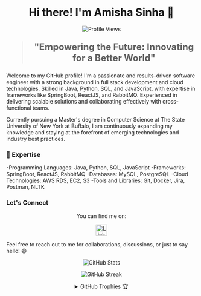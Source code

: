 <h1 align="center">Hi there! I'm Amisha Sinha 👋</h1>

<p align="center">
  <img src="https://komarev.com/ghpvc/?username=amisinha&color=blue" alt="Profile Views" />
</p>

<blockquote style="font-size: 24px;">
  <p align="center">
    <strong>"Empowering the Future: Innovating for a Better World"</strong>
  </p>
</blockquote>

Welcome to my GitHub profile! I'm a passionate and results-driven software engineer with a strong background in full stack development and cloud technologies. Skilled in Java, Python, SQL, and JavaScript, with expertise in frameworks like SpringBoot, ReactJS, and RabbitMQ. Experienced in delivering scalable solutions and collaborating effectively with cross-functional teams.

Currently pursuing a Master's degree in Computer Science at The State University of New York at Buffalo, I am continuously expanding my knowledge and staying at the forefront of emerging technologies and industry best practices.

### 🚀 Expertise

-Programming Languages: Java, Python, SQL, JavaScript
-Frameworks: SpringBoot, ReactJS, RabbitMQ
-Databases: MySQL, PostgreSQL
-Cloud Technologies: AWS RDS, EC2, S3
-Tools and Libraries: Git, Docker, Jira, Postman, NLTK


### Let's Connect

<p align="center">
  You can find me on:
</p>

<p align="center">
  <a href="https://www.linkedin.com/in/amisha-sinha23/">
    <img src="https://raw.githubusercontent.com/rahuldkjain/github-profile-readme-generator/master/src/images/icons/Social/linked-in-alt.svg" alt="LinkedIn" height="30" />
  </a>
</p>


Feel free to reach out to me for collaborations, discussions, or just to say hello! 😄

<p align="center">
  <img src="https://github-readme-stats.vercel.app/api?username=amisinha&show_icons=true&title_color=7A7ADB&icon_color=2234AE&text_color=D3D3D3&bg_color=0,000000,130F40&locale=en" alt="GitHub Stats" />
</p>

<p align="center">
       <img src="https://github-readme-streak-stats.herokuapp.com/?user=amisinha&background=000000&stroke=130F40&ring=2234AE&fire=D3D3D3&currStreakNum=D3D3D3&sideNums=D3D3D3&currStreakLabel=D3D3D3&sideLabels=D3D3D3&dates=D3D3D3" alt="GitHub Streak" />


<details align="center">
  <summary>GitHub Trophies 🏆</summary>
  <br>
  <p align="center">
    <img src="https://github-profile-trophy.vercel.app/?username=amisinha&theme=darkhub&column=7&bgColor=000000&noFrame=true&row=1&margin-w=15" alt="GitHub Trophies" />
  </p>
</details>
